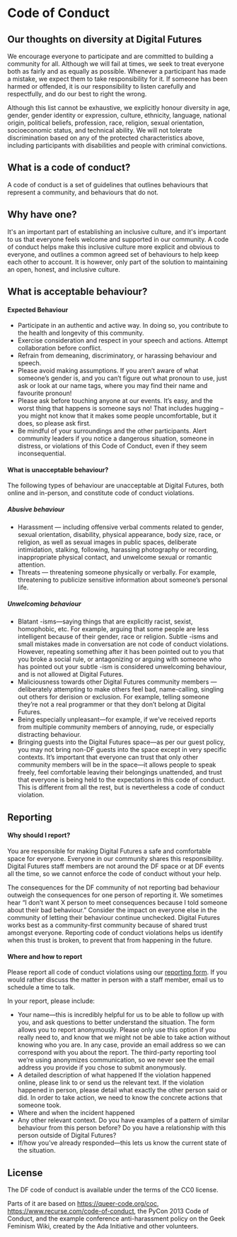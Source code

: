# Code of Conduct

## Our thoughts on diversity at Digital Futures

We encourage everyone to participate and are committed to building a community for all. Although we will fail at times, we seek to treat everyone both as fairly and as equally as possible. Whenever a participant has made a mistake, we expect them to take responsibility for it. If someone has been harmed or offended, it is our responsibility to listen carefully and respectfully, and do our best to right the wrong.

Although this list cannot be exhaustive, we explicitly honour diversity in age, gender, gender identity or expression, culture, ethnicity, language, national origin, political beliefs, profession, race, religion, sexual orientation, socioeconomic status, and technical ability. We will not tolerate discrimination based on any of the protected characteristics above, including participants with disabilities and people with criminal convictions.


## What is a code of conduct?

A code of conduct is a set of guidelines that outlines behaviours that represent a community, and behaviours that do  not.

## Why have one?

It's an important part of establishing an inclusive culture, and it's important
to us that everyone feels welcome and supported in our community. A code of
conduct helps make this inclusive culture more explicit and obvious to everyone,
and outlines a common agreed set of behaviours to help keep each other to account. It
is however, only part of the solution to maintaining an open, honest, and
inclusive culture.

## What is acceptable behaviour?

#### Expected Behaviour
- Participate in an authentic and active way. In doing so, you contribute to the health and longevity of this community.
- Exercise consideration and respect in your speech and actions.
Attempt collaboration before conflict.
- Refrain from demeaning, discriminatory, or harassing behaviour and speech.
- Please avoid making assumptions. If you aren’t aware of what someone’s gender is, and you can’t figure out what pronoun to use, just ask or look at our name tags, where you may find their name and favourite pronoun!
- Please ask before touching anyone at our events. It’s easy, and the worst thing that happens is someone says no! That includes hugging – you might not know that it makes some people uncomfortable, but it does, so please ask first.
- Be mindful of your surroundings and the other participants. Alert community leaders if you notice a dangerous situation, someone in distress, or violations of this Code of Conduct, even if they seem inconsequential.

#### What is unacceptable behaviour?

The following types of behaviour are unacceptable at Digital Futures, both online and in-person, and constitute code of conduct violations.

##### Abusive behaviour
- Harassment — including offensive verbal comments related to gender, sexual orientation, disability, physical appearance, body size, race, or religion, as well as sexual images in public spaces, deliberate intimidation, stalking, following, harassing photography or recording, inappropriate physical contact, and unwelcome sexual or romantic attention.
- Threats — threatening someone physically or verbally. For example, threatening to publicize sensitive information about someone’s personal life.

##### Unwelcoming behaviour
- Blatant -isms—saying things that are explicitly racist, sexist, homophobic, etc. For example, arguing that some people are less intelligent because of their gender, race or religion. Subtle -isms and small mistakes made in conversation are not code of conduct violations. However, repeating something after it has been pointed out to you that you broke a social rule, or antagonizing or arguing with someone who has pointed out your subtle -ism is considered unwelcoming behaviour, and is not allowed at Digital Futures.
- Maliciousness towards other Digital Futures community members —deliberately attempting to make others feel bad, name-calling, singling out others for derision or exclusion. For example, telling someone they’re not a real programmer or that they don’t belong at Digital Futures.
- Being especially unpleasant—for example, if we’ve received reports from multiple community members of annoying, rude, or especially distracting behaviour.
- Bringing guests into the Digital Futures space—as per our guest policy, you may not bring non-DF guests into the space except in very specific contexts. It’s important that everyone can trust that only other community members  will be in the space—it allows people to speak freely, feel comfortable leaving their belongings unattended, and trust that everyone is being held to the expectations in this code of conduct. This is different from all the rest, but is nevertheless a code of conduct violation.


## Reporting

#### Why should I report?
You are responsible for making Digital Futures a safe and comfortable space for everyone. Everyone in our community shares this responsibility. Digital Futures staff members are not around the DF space or at DF events all the time, so we cannot enforce the code of conduct without your help.

The consequences for the DF community of not reporting bad behaviour outweigh the consequences for one person of reporting it. We sometimes hear “I don’t want X person to meet consequences because I told someone about their bad behaviour.” Consider the impact on everyone else in the community of letting their behaviour continue unchecked.
Digital Futures works best as a community-first community because of shared trust amongst everyone. Reporting code of conduct violations helps us identify when this trust is broken, to prevent that from happening in the future.

#### Where and how to report
Please report all code of conduct violations using our [reporting form](https://forms.office.com/Pages/ResponsePage.aspx?id=j9LsJNoACUCYjVxKUiqhGDowJBD0AjBKl2D9jqqe0ZVUQ1BNUEZLTldRMThHUE84QkQ4WE5BOFdaOS4u). If you would rather discuss the matter in person with a staff member, email us to schedule a time to talk.

In your report, please include:

- Your name—this is incredibly helpful for us to be able to follow up with you, and ask questions to better understand the situation. The form allows you to report anonymously. Please only use this option if you really need to, and know that we might not be able to take action without knowing who you are. In any case, provide an email address so we can correspond with you about the report. The third-party reporting tool we’re using anonymizes communication, so we never see the email address you provide if you chose to submit anonymously.
- A detailed description of what happened
If the violation happened online, please link to or send us the relevant text.
If the violation happened in person, please detail what exactly the other person said or did. In order to take action, we need to know the concrete actions that someone took.
- Where and when the incident happened
- Any other relevant context. Do you have examples of a pattern of similar behaviour from this person before? Do you have a relationship with this person outside of Digital Futures?
- If/how you’ve already responded—this lets us know the current state of the situation.


## License
The DF code of conduct is available under the terms of the CC0 license.

Parts of it are based on https://queer-code.org/coc, https://www.recurse.com/code-of-conduct, the PyCon 2013 Code of Conduct, and the example conference anti-harassment policy on the Geek Feminism Wiki, created by the Ada Initiative and other volunteers.
